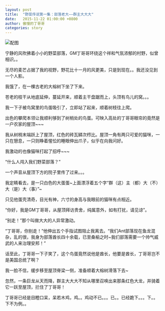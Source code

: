 ```yaml
---
layout: post
title:  "野菜传说第一集：部落老大——群主大大大"
date:   2015-11-22 01:00:00 +0800
author: 傲慢的丁哥哥
categories: story
---
```


![配图](http://yecai-blog.bj.bcebos.com/images/story/01.jpg)

宁静的风吹拂着小小的野菜部落，GM丁哥哥环绕这个祥和气氛浓郁的村野，似曾相识。。

无尽的麦芒占据了我的视野，野花比十一月的风更美，只是到现在。。我还没见到一个人影。

我饿了，在一棵古老的大榕树下坐了下来。

苍老的枝干从地底延伸，蔓延开来，顺着主干盘踞而上，头顶有鸟儿的窝。。。

我一下子被鸟窝里的鸟蛋吸引了，立即站了起来，顺着树枝往上爬。

出色的攀爬本领让我顺利够到了树梢处的鸟蛋。可映入高处的丁哥哥眼帘的竟然是一户农家的屋顶~~~

我从树梢末端跃上了屋顶，红色的砖瓦鳞次栉比。屋顶一角有两只可爱的猫咪，一只在憩息，一只则睁着惺忪的睡眼伸出爪子，似乎在向我问好。

我激动的也像猫咪打起了招呼~~~

“什么人闯入我们野菜部落？”

一个声音从屋顶下方的院子里传了过来。。。

我定睛看去，是一只白色的大蛋蛋~上面漂浮着五个字“群（这）主（都）大（不）大（是）大（事）”~

只见他蛋壳清奇，目光有神，六寸的身高与我眼前的猫咪有点相近。

“你好，我是GM丁哥哥，从屋顶拜访贵舍，纯属意外，如有打扰，请见谅”。

“别走！”那个叫做大大的人异常激动。

“丁哥哥，你别走！”他伸出五个手指试图阻止我离去。“我们Ant部落现在鱼龙混杂，乱的很，我身为部落酋长四十余载，已至桑榆之时~我们部落需要一个帅气威武的人来治理安邦！”

话至此，丁哥哥一下子笑了，这个鸟蛋竟然说他是酋长，他要是酋长，丁哥哥岂不是美国总统了啊？

我一脸不信，缓步移至屋顶脊梁一侧，准备顺着大榕树滑落下去~

忽然，一条巨龙从天而降，群主大大大不知从哪里召唤出来那条红色大龙，并骑着它一跃至屋顶，拦住了丁哥哥！

丁哥哥已经是目瞪口呆，呆若木鸡，鸡。。鸡动不已。。。已。。已经跪下。。。下。。下不为例。。